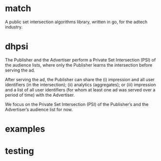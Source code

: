 # match
A public set intersection algorithms library, written in go, for the adtech industry.

# dhpsi

The Publisher and the Advertiser perform a Private Set Intersection (PSI) of the audience lists, where only the Publisher learns the intersection before serving the ad. 

After serving the ad, the Publisher can share the (i) impression and all user identifiers (in the intersection); (ii) analytics (aggregates); or (iii) impression and a list of all user identifiers (for whom at least one ad was served over a period of time) with the Advertiser.

We focus on the Private Set Intersection (PSI) of the Publisher’s and the Advertiser’s audience list for now.


# examples


# testing
